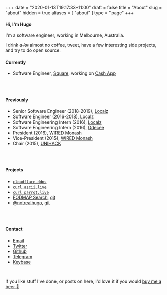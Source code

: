 +++
date = "2020-01-13T19:17:33+11:00"
draft = false
title = "About"
slug = "about"
hidden = true
aliases = [
	"about"
]
type = "page"
+++

#### Hi, I'm Hugo
I'm a software engineer, working in Melbourne, Australia.

I drink ~~_a lot_~~ almost no coffee, tweet, have a few interesting side projects, and try to do open source.

#### Currently
* Software Engineer, [Square](https://squareup.com), working on [Cash App](https://cash.app)
<br />
<br />

#### Previously
* Senior Software Engineer (2018-2019), [Localz](http://localz.co) 
* Software Engineer (2016-2018), [Localz](http://localz.co) 
* Software Engineering Intern (2016), [Localz](http://localz.co)
* Software Engineering Intern (2016), [Odecee](http://odecee.com.au)
* President (2016), [WIRED Monash](http://wired.org.au)
* Vice-President (2015), [WIRED Monash](http://wired.org.au)  
* Chair (2015), [UNIHACK](http://unihack.net)
<br />
<br />

#### Projects
* [`cloudflare-ddns`](https://github.com/hugomd/cloudflare-ddns)
* [`curl ascii.live`](https://github.com/hugomd/ascii-live)
* [`curl parrot.live`](https://github.com/hugomd/parrot.live)
* [FODMAP Search](https://fodmap.now.sh), [git](https://github.com/hugomd/fodmap-react)  
* [@notrealhugo](https://twitter.com/notrealhugo), [git](https://github.com/hugomd/fake-hugo)
<br />
<br />

#### Contact
<ul>
	<li><a href="mailto:11111h1e1l1l1o1@h1u11.1m1d1" onmouseover="this.href=this.href.replace(/1/g, '')">Email</a></li>
	<li><a href="http://twitter.com/hugojmd">Twitter</a></li>
	<li><a href="http://github.com/hugomd">Github</a></li>
	<li><a href="http://telegram.me/hugomd">Telegram</a></li>
	<li><a href="http://keybase.io/hugomd">Keybase</a></li>
</ul><br />

If you like stuff I've done, or posts on here, I'd love it if you would [buy me a beer 🍺](https://paypal.me/hugo/5)

<!--Test-->

